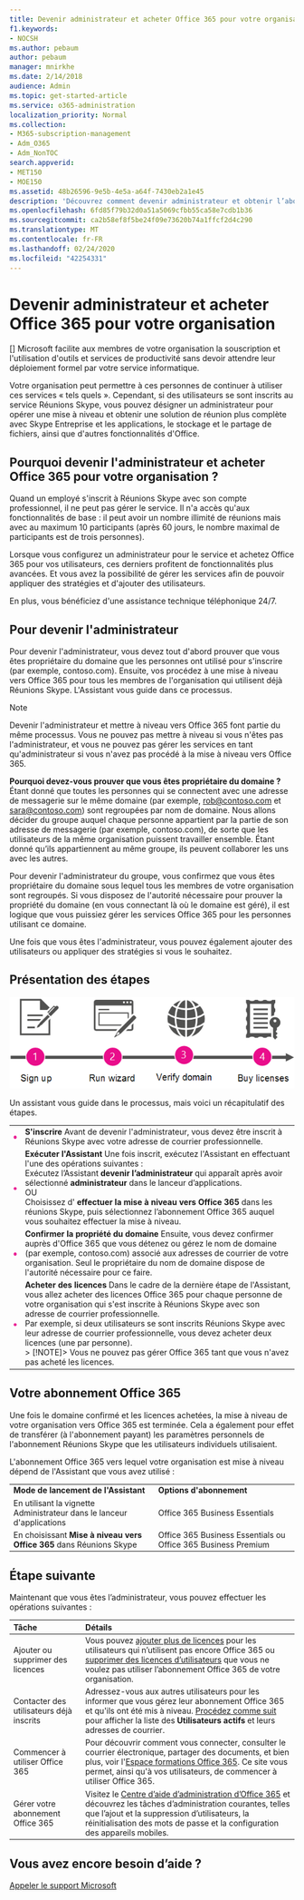 ```yaml
---
title: Devenir administrateur et acheter Office 365 pour votre organisation
f1.keywords:
- NOCSH
ms.author: pebaum
author: pebaum
manager: mnirkhe
ms.date: 2/14/2018
audience: Admin
ms.topic: get-started-article
ms.service: o365-administration
localization_priority: Normal
ms.collection:
- M365-subscription-management
- Adm_O365
- Adm_NonTOC
search.appverid:
- MET150
- MOE150
ms.assetid: 48b26596-9e5b-4e5a-a64f-7430eb2a1e45
description: 'Découvrez comment devenir administrateur et obtenir l’abonnement Office 365 pour votre organisation. '
ms.openlocfilehash: 6fd85f79b32d0a51a5069cfbb55ca58e7cdb1b36
ms.sourcegitcommit: ca2b58ef8f5be24f09e73620b74a1ffcf2d4c290
ms.translationtype: MT
ms.contentlocale: fr-FR
ms.lasthandoff: 02/24/2020
ms.locfileid: "42254331"
---
```

# <a name="become-the-admin-and-purchase-office-365-for-your-organization"></a>Devenir administrateur et acheter Office 365 pour votre organisation

[] Microsoft facilite aux membres de votre organisation la souscription et l'utilisation d'outils et services de productivité sans devoir attendre leur déploiement formel par votre service informatique.
  
Votre organisation peut permettre à ces personnes de continuer à utiliser ces services « tels quels ». Cependant, si des utilisateurs se sont inscrits au service Réunions Skype, vous pouvez désigner un administrateur pour opérer une mise à niveau et obtenir une solution de réunion plus complète avec Skype Entreprise et les applications, le stockage et le partage de fichiers, ainsi que d'autres fonctionnalités d'Office.
  
## <a name="why-become-the-admin-and-buy-office-365-for-your-organization"></a>Pourquoi devenir l'administrateur et acheter Office 365 pour votre organisation ?

Quand un employé s'inscrit à Réunions Skype avec son compte professionnel, il ne peut pas gérer le service. Il n'a accès qu'aux fonctionnalités de base : il peut avoir un nombre illimité de réunions mais avec au maximum 10 participants (après 60 jours, le nombre maximal de participants est de trois personnes). 
  
Lorsque vous configurez un administrateur pour le service et achetez Office 365 pour vos utilisateurs, ces derniers profitent de fonctionnalités plus avancées. Et vous avez la possibilité de gérer les services afin de pouvoir appliquer des stratégies et d'ajouter des utilisateurs.
  
En plus, vous bénéficiez d'une assistance technique téléphonique 24/7.
  
## <a name="how-to-become-the-admin"></a>Pour devenir l'administrateur

Pour devenir l'administrateur, vous devez tout d'abord prouver que vous êtes propriétaire du domaine que les personnes ont utilisé pour s'inscrire (par exemple, contoso.com). Ensuite, vos procédez à une mise à niveau vers Office 365 pour tous les membres de l'organisation qui utilisent déjà Réunions Skype. L'Assistant vous guide dans ce processus.
  
> [!NOTE]
> Devenir l'administrateur et mettre à niveau vers Office 365 font partie du même processus. Vous ne pouvez pas mettre à niveau si vous n'êtes pas l'administrateur, et vous ne pouvez pas gérer les services en tant qu'administrateur si vous n'avez pas procédé à la mise à niveau vers Office 365. 
  
 **Pourquoi devez-vous prouver que vous êtes propriétaire du domaine ?** Étant donné que toutes les personnes qui se connectent avec une adresse de messagerie sur le même domaine (par exemple, rob@contoso.com et sara@contoso.com) sont regroupées par nom de domaine. Nous allons décider du groupe auquel chaque personne appartient par la partie de son adresse de messagerie (par exemple, contoso.com), de sorte que les utilisateurs de la même organisation puissent travailler ensemble. Étant donné qu’ils appartiennent au même groupe, ils peuvent collaborer les uns avec les autres.
  
Pour devenir l'administrateur du groupe, vous confirmez que vous êtes propriétaire du domaine sous lequel tous les membres de votre organisation sont regroupés. Si vous disposez de l'autorité nécessaire pour prouver la propriété du domaine (en vous connectant là où le domaine est géré), il est logique que vous puissiez gérer les services Office 365 pour les personnes utilisant ce domaine.
  
Une fois que vous êtes l'administrateur, vous pouvez également ajouter des utilisateurs ou appliquer des stratégies si vous le souhaitez.
  
## <a name="overview-of-the-steps"></a>Présentation des étapes

![High-level view of the phases involved with becoming an admin and buying Office 365.](../media/1ee46aff-dccb-4bfd-abb3-811a616009af.png)
  
Un assistant vous guide dans le processus, mais voici un récapitulatif des étapes.
  
|||
|:-----|:-----|
|![Number one in a pink circle](../media/a4da261d-2516-48c5-b58a-9c452b9086b8.png)|**S'inscrire** Avant de devenir l'administrateur, vous devez être inscrit à Réunions Skype avec votre adresse de courrier professionnelle.  <br/> |
|![Number two in a pink circle.](../media/de3c1ab4-4f01-4026-b1ba-3265bdb32a89.png)|**Exécuter l'Assistant** Une fois inscrit, exécutez l'Assistant en effectuant l'une des opérations suivantes :  <br/>  Exécutez l’Assistant **devenir l’administrateur** qui apparaît après avoir sélectionné **administrateur** dans le lanceur d’applications.  <br/>  OU  <br/>  Choisissez d' **effectuer la mise à niveau vers Office 365** dans les réunions Skype, puis sélectionnez l’abonnement Office 365 auquel vous souhaitez effectuer la mise à niveau.  <br/> |
|![Number three in a pink circle.](../media/60fa378c-6ac1-4cbd-a782-2fa7ca619dc6.png)|**Confirmer la propriété du domaine** Ensuite, vous devez confirmer auprès d'Office 365 que vous détenez ou gérez le nom de domaine (par exemple, contoso.com) associé aux adresses de courrier de votre organisation. Seul le propriétaire du nom de domaine dispose de l'autorité nécessaire pour ce faire.  <br/> |
|![Number 4 in a pink circle.](../media/1a0ff2ce-0942-405a-94e3-9bfeb1e5059e.png)|**Acheter des licences** Dans le cadre de la dernière étape de l'Assistant, vous allez acheter des licences Office 365 pour chaque personne de votre organisation qui s'est inscrite à Réunions Skype avec son adresse de courrier professionnelle.  <br/> Par exemple, si deux utilisateurs se sont inscrits Réunions Skype avec leur adresse de courrier professionnelle, vous devez acheter deux licences (une par personne).  <br/> > [!NOTE]> Vous ne pouvez pas gérer Office 365 tant que vous n'avez pas acheté les licences.           |

## <a name="your-office-365-subscription"></a>Votre abonnement Office 365

Une fois le domaine confirmé et les licences achetées, la mise à niveau de votre organisation vers Office 365 est terminée. Cela a également pour effet de transférer (à l'abonnement payant) les paramètres personnels de l'abonnement Réunions Skype que les utilisateurs individuels utilisaient.
  
L'abonnement Office 365 vers lequel votre organisation est mise à niveau dépend de l'Assistant que vous avez utilisé :
  
|||
|:-----|:-----|
|**Mode de lancement de l'Assistant** <br/> |**Options d'abonnement** <br/> |
|En utilisant la vignette Administrateur dans le lanceur d'applications  <br/> |Office 365 Business Essentials  <br/> |
|En choisissant **Mise à niveau vers Office 365** dans Réunions Skype  <br/> |Office 365 Business Essentials ou Office 365 Business Premium  <br/> |
   
## <a name="whats-next"></a>Étape suivante

Maintenant que vous êtes l’administrateur, vous pouvez effectuer les opérations suivantes :
  
|****Tâche****|****Détails****|
|:-----|:-----|
|Ajouter ou supprimer des licences  <br/> |Vous pouvez [ajouter plus de licences](../../commerce/licenses/buy-licenses.md) pour les utilisateurs qui n’utilisent pas encore Office 365 ou [supprimer des licences d’utilisateurs](../manage/remove-licenses-from-users.md) que vous ne voulez pas utiliser l’abonnement Office 365 de votre organisation.  <br/> |
|Contacter des utilisateurs déjà inscrits  <br/> |Adressez-vous aux autres utilisateurs pour les informer que vous gérez leur abonnement Office 365 et qu'ils ont été mis à niveau. [Procédez comme suit](../add-users/add-users.md) pour afficher la liste des **Utilisateurs actifs** et leurs adresses de courrier.  <br/> |
|Commencer à utiliser Office 365  <br/> |Pour découvrir comment vous connecter, consulter le courrier électronique, partager des documents, et bien plus, voir l'[Espace formations Office 365](https://support.office.com/learn/office365-for-business). Ce site vous permet, ainsi qu'à vos utilisateurs, de commencer à utiliser Office 365.  <br/> |
|Gérer votre abonnement Office 365  <br/> |Visitez le [Centre d’aide d’administration d’Office 365](../admin-home.md) et découvrez les tâches d’administration courantes, telles que l’ajout et la suppression d’utilisateurs, la réinitialisation des mots de passe et la configuration des appareils mobiles.  <br/> |

## <a name="still-need-help"></a>Vous avez encore besoin d’aide ?

[Appeler le support Microsoft](../contact-support-for-business-products.md)